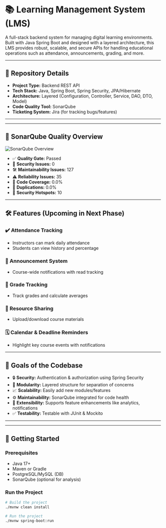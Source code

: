 # 📚 Learning Management System (LMS)

A full-stack backend system for managing digital learning environments. Built with Java Spring Boot and designed with a layered architecture, this LMS provides robust, scalable, and secure APIs for handling educational operations such as attendance, announcements, grading, and more.

---

## 🔗 Repository Details

- **Project Type:** Backend REST API
- **Tech Stack:** Java, Spring Boot, Spring Security, JPA/Hibernate
- **Architecture:** Layered (Configuration, Controller, Service, DAO, DTO, Model)
- **Code Quality Tool:** SonarQube
- **Ticketing System:** Jira (for tracking bugs/features)

---


---

## 🧪 SonarQube Quality Overview

![SonarQube Overview](docs/images/sonarqube-overview.jpg)

- ✅ **Quality Gate:** Passed
- 🔐 **Security Issues:** 0
- 🛠️ **Maintainability Issues:** 127
- ⚠️ **Reliability Issues:** 35
- 🧪 **Code Coverage:** 0.0%
- 🔁 **Duplications:** 0.0%
- 🚨 **Security Hotspots:** 10

---

## 🛠️ Features (Upcoming in Next Phase)

### ✔️ Attendance Tracking
- Instructors can mark daily attendance
- Students can view history and percentage

### 📢 Announcement System
- Course-wide notifications with read tracking

### 🧮 Grade Tracking
- Track grades and calculate averages

### 📂 Resource Sharing
- Upload/download course materials

### 🗓️ Calendar & Deadline Reminders
- Highlight key course events with notifications

---

## 🎯 Goals of the Codebase

- 🔒 **Security:** Authentication & authorization using Spring Security
- 🧩 **Modularity:** Layered structure for separation of concerns
- 📈 **Scalability:** Easily add new modules/features
- ⚙️ **Maintainability:** SonarQube integrated for code health
- 🧠 **Extensibility:** Supports feature enhancements like analytics, notifications
- ✅ **Testability:** Testable with JUnit & Mockito

---


---

## 🚀 Getting Started

### Prerequisites
- Java 17+
- Maven or Gradle
- PostgreSQL/MySQL (DB)
- SonarQube (optional for analysis)

### Run the Project

```bash
# Build the project
./mvnw clean install

# Run the project
./mvnw spring-boot:run
